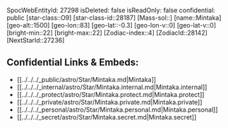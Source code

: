 ﻿---
location: [-0.3,83,1500]
type: Station
tags:
- astro/Star

---
SpocWebEntityId: 27298
isDeleted: false
isReadOnly: false
confidential: public
[star-class::O9]
[star-class-id::28187]
[Mass-sol::]
[name::Mintaka]
[geo-alt::1500]
[geo-lon::83]
[geo-lat::-0.3]
[geo-lon-v::0]
[geo-lat-v::0]
[bright-min::22]
[bright-max::22]
[Zodiac-index::4]
[ZodiacId::28142]
[NextStarId::27236]



## Confidential Links & Embeds: 
- [[../../../_public/astro/Star/Mintaka.md|Mintaka]] 
- [[../../../_internal/astro/Star/Mintaka.internal.md|Mintaka.internal]] 
- [[../../../_protect/astro/Star/Mintaka.protect.md|Mintaka.protect]] 
- [[../../../_private/astro/Star/Mintaka.private.md|Mintaka.private]] 
- [[../../../_personal/astro/Star/Mintaka.personal.md|Mintaka.personal]] 
- [[../../../_secret/astro/Star/Mintaka.secret.md|Mintaka.secret]] 
